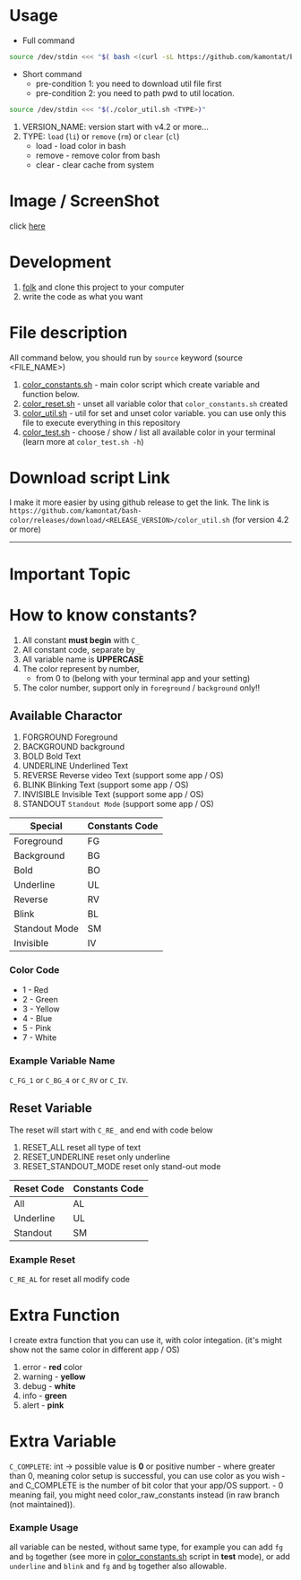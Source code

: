 # Usage
- Full command
```Bash
source /dev/stdin <<< "$( bash <(curl -sL https://github.com/kamontat/bash-color/releases/download/<VERSION_NAME>/color_util.sh) <TYPE>)"
```

- Short command
    - pre-condition 1: you need to download util file first
    - pre-condition 2: you need to path pwd to util location.
```Bash
source /dev/stdin <<< "$(./color_util.sh <TYPE>)"
```

1. VERSION_NAME: version start with v4.2 or more...
2. TYPE: `load` (`li`) or `remove` (`rm`) or `clear` (`cl`)
    - load - load color in bash
    - remove - remove color from bash
    - clear - clear cache from system

# Image / ScreenShot
click [here](./images/)

# Development
1. [folk](https://github.com/kamontat/bash-color/edit/master/README.md#fork-destination-box) and clone this project to your computer
2. write the code as what you want

# File description
All command below, you should run by `source` keyword (source <FILE_NAME>)
1. [color_constants.sh](./color_constants.sh) - main color script which create variable and function below.
2. [color_reset.sh](./color_reset.sh) - unset all variable color that `color_constants.sh` created
3. [color_util.sh](./color_util.sh) - util for set and unset color variable. you can use only this file to execute everything in this repository
4. [color_test.sh](./color_test.sh) - choose / show / list all available color in your terminal (learn more at `color_test.sh -h`)
    
# Download script Link
I make it more easier by using github release to get the link.
The link is `https://github.com/kamontat/bash-color/releases/download/<RELEASE_VERSION>/color_util.sh` (for version 4.2 or more)

--------------
# Important Topic
    
# How to know constants?
1. All constant **must begin** with `C_`
2. All constant code, separate by `_`
3. All variable name is **UPPERCASE**
4. The color represent by number, 
    - from 0 to (belong with your terminal app and your setting)
5. The color number, support only in `foreground` / `background` only!!

## Available Charactor
1. FORGROUND            Foreground
2. BACKGROUND           background
3. BOLD                 Bold Text
4. UNDERLINE            Underlined Text
5. REVERSE              Reverse video Text (support some app / OS)
6. BLINK                Blinking Text (support some app / OS)
7. INVISIBLE            Invisible Text (support some app / OS)
8. STANDOUT             `Standout Mode` (support some app / OS)

|Special       |Constants Code|
|--------------|--------------|
|Foreground    |FG            |
|Background    |BG            |
|Bold          |BO            |
|Underline     |UL            |
|Reverse       |RV            |
|Blink         |BL            |
|Standout Mode |SM            |
|Invisible     |IV            |

### Color Code
- 1 - Red
- 2 - Green 
- 3 - Yellow 
- 4 - Blue 
- 5 - Pink 
- 7 - White  

### Example Variable Name
`C_FG_1` or `C_BG_4` or `C_RV` or `C_IV`.

## Reset Variable
The reset will start with `C_RE_` and end with code below
1. RESET_ALL            reset all type of text
2. RESET_UNDERLINE      reset only underline
3. RESET_STANDOUT_MODE  reset only stand-out mode 

|Reset Code    |Constants Code|
|--------------|--------------|
|All           |AL            |
|Underline     |UL            |
|Standout      |SM            |

### Example Reset
`C_RE_AL` for reset all modify code

# Extra Function
I create extra function that you can use it, with color integation. (it's might show not the same color in different app / OS)
1. error - **red** color
2. warning - **yellow**
3. debug - **white**
4. info - **green**
5. alert - **pink**

# Extra Variable
`C_COMPLETE`: int -> possible value is **0** or positive number
    - where greater than 0, meaning color setup is successful, you can use color as you wish
        - and C_COMPLETE is the number of bit color that your app/OS support.
    - 0 meaning fail, you might need color_raw_constants instead (in raw branch (not maintained)).

### Example Usage
all variable can be nested, without same type, for example you can add `fg` and `bg` together (see more in [color_constants.sh](./color_constants.sh) script in **test** mode), or add `underline` and `blink` and `fg` and `bg` together also allowable.

